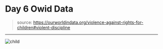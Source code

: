 # Day 6 Owid Data

> source: https://ourworldindata.org/violence-against-rights-for-children#violent-discipline

---------------------------------------------------------------------------------------------------------------
![child](https://user-images.githubusercontent.com/53818579/230347340-ab233017-7eeb-4151-bb17-07262092aa17.png)
